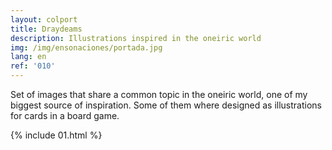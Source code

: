 ```yaml
---
layout: colport
title: Draydeams
description: Illustrations inspired in the oneiric world
img: /img/ensonaciones/portada.jpg
lang: en
ref: '010'
---
```


Set of images that share a common topic in the oneiric world, one of my biggest source of inspiration. Some of them where designed as illustrations for cards in a board game.<br/>

{% include 01.html %}
